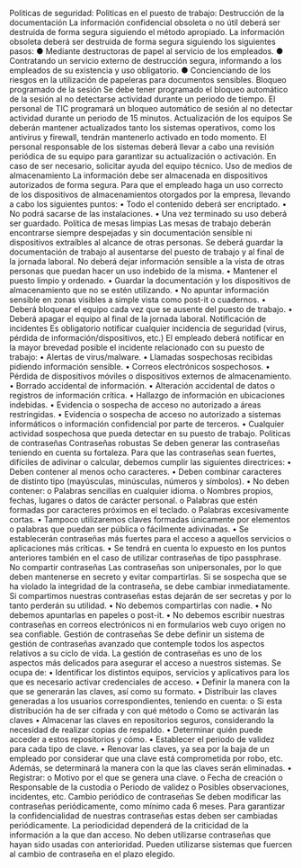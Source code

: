 Politicas de seguridad:
Politicas en el puesto de trabajo:
Destrucción de la documentación
La información confidencial obsoleta o no útil deberá ser destruida de forma segura siguiendo el método apropiado. La información obsoleta deberá ser destruida de forma segura siguiendo los siguientes pasos:
● Mediante destructoras de papel al servicio de los empleados.
● Contratando un servicio externo de destrucción segura, informando a los empleados de su existencia y uso obligatorio.
● Concienciando de los riesgos en la utilización de papeleras para documentos sensibles.
Bloqueo programado de la sesión
Se debe tener programado el bloqueo automático de la sesión al no detectarse actividad durante un periodo de tiempo. El personal de TIC programará un bloqueo automático de sesión al no detectar actividad durante un periodo de 15 minutos.
Actualización de los equipos
Se deberán mantener actualizados tanto los sistemas operativos, como los antivirus y firewall, tendrán mantenerlo activado en todo momento. El personal responsable de los sistemas deberá llevar a cabo una revisión periódica de su equipo para garantizar su actualización o activación. En caso de ser necesario, solicitar ayuda del equipo técnico.
Uso de medios de almacenamiento
La información debe ser almacenada en dispositivos autorizados de forma segura. Para que el empleado haga un uso correcto de los dispositivos de almacenamientos otorgados por la empresa, llevando a cabo los siguientes puntos: 
•	Todo el contenido deberá ser encriptado.
•	No podrá sacarse de las instalaciones.
•	Una vez terminado su uso deberá ser guardado.
Política de mesas limpias
Las mesas de trabajo deberán encontrarse siempre despejadas y sin documentación sensible ni dispositivos extraíbles al alcance de otras personas. Se deberá guardar la documentación de trabajo al ausentarse del puesto de trabajo y al final de la jornada laboral. No deberá dejar información sensible a la vista de otras personas que puedan hacer un uso indebido de la misma.
•	Mantener el puesto limpio y ordenado.
•	Guardar la documentación y los dispositivos de almacenamiento que no se estén utilizando.
•	No apuntar información sensible en zonas visibles a simple vista como post-it o cuadernos.
•	Deberá bloquear el equipo cada vez que se ausente del puesto de trabajo. 
•	Deberá apagar el equipo al final de la jornada laboral.
Notificación de incidentes
Es obligatorio notificar cualquier incidencia de seguridad (virus, pérdida de información/dispositivos, etc.) El empleado deberá notificar en la mayor brevedad posible el incidente relacionado con su puesto de trabajo:
•	Alertas de virus/malware.
•	Llamadas sospechosas recibidas pidiendo información sensible.
•	Correos electrónicos sospechosos.
•	Pérdida de dispositivos móviles o dispositivos externos de almacenamiento.
•	Borrado accidental de información.
•	Alteración accidental de datos o registros de información crítica.
•	Hallazgo de información en ubicaciones indebidas.
•	Evidencia o sospecha de acceso no autorizado a áreas restringidas.
•	Evidencia o sospecha de acceso no autorizado a sistemas informáticos o información confidencial por parte de terceros.
•	Cualquier actividad sospechosa que pueda detectar en su puesto de trabajo. 
Politicas de contraseñas
Contraseñas robustas
Se deben generar las contraseñas teniendo en cuenta su fortaleza. Para que las contraseñas sean fuertes, difíciles de adivinar o calcular, debemos cumplir las siguientes directrices:
•	Deben contener al menos ocho caracteres.
•	Deben combinar caracteres de distinto tipo (mayúsculas, minúsculas, números y símbolos).
•	No deben contener:
o	Palabras sencillas en cualquier idioma.
o	Nombres propios, fechas, lugares o datos de carácter personal.
o	Palabras que estén formadas por caracteres próximos en el teclado.
o	Palabras excesivamente cortas.
•	Tampoco utilizaremos claves formadas únicamente por elementos o palabras que puedan ser pública o fácilmente adivinadas.
•	Se establecerán contraseñas más fuertes para el acceso a aquellos servicios o aplicaciones más críticas.
•	Se tendrá en cuenta lo expuesto en los puntos anteriores también en el caso de utilizar contraseñas de tipo passphrase.
No compartir contraseñas
Las contraseñas son unipersonales, por lo que deben mantenerse en secreto y evitar compartirlas. Si se sospecha que se ha violado la integridad de la contraseña, se debe cambiar inmediatamente. Si compartimos nuestras contraseñas estas dejarán de ser secretas y por lo tanto perderán su utilidad.
•	No debemos compartirlas con nadie.
•	No debemos apuntarlas en papeles o post-it.
•	No debemos escribir nuestras contraseñas en correos electrónicos ni en formularios web cuyo origen no sea confiable.
Gestión de contraseñas
Se debe definir un sistema de gestión de contraseñas avanzado que contemple todos los aspectos relativos a su ciclo de vida. La gestión de contraseñas es uno de los aspectos más delicados para asegurar el acceso a nuestros sistemas. Se ocupa de:
•	Identificar los distintos equipos, servicios y aplicativos para los que es necesario activar credenciales de acceso.
•	Definir la manera con la que se generarán las claves, así como su formato.
•	Distribuir las claves generadas a los usuarios correspondientes, teniendo en cuenta:
o	Si esta distribución ha de ser cifrada y con qué método
o	Como se activarán las claves
•	Almacenar las claves en repositorios seguros, considerando la necesidad de realizar copias de respaldo.
•	Determinar quién puede acceder a estos repositorios y cómo.
•	Establecer el periodo de validez para cada tipo de clave.
•	Renovar las claves, ya sea por la baja de un empleado por considerar que una clave está comprometida por robo, etc. Además, se determinará la manera con la que las claves serán eliminadas.
•	Registrar:
o	Motivo por el que se genera una clave.
o	Fecha de creación
o	Responsable de la custodia
o	Periodo de validez
o	Posibles observaciones, incidentes, etc.
Cambio periódico de contraseñas
Se deben modificar las contraseñas periódicamente, como mínimo cada 6 meses. Para garantizar la confidencialidad de nuestras contraseñas estas deben ser cambiadas periódicamente. La periodicidad dependerá de la criticidad de la información a la que dan acceso. No deben utilizarse contraseñas que hayan sido usadas con anterioridad. Pueden utilizarse sistemas que fuercen al cambio de contraseña en el plazo elegido.

